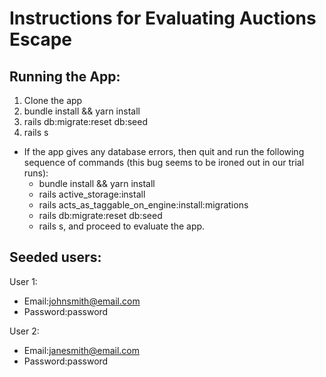 # Instructions for Evaluating Auctions Escape

## Running the App:
1. Clone the app 
2. bundle install && yarn install
3. rails db:migrate:reset db:seed
4. rails s

- If the app gives any database errors, then quit and run the following sequence of commands (this bug seems to be ironed out in our trial runs):
  + bundle install && yarn install
  + rails active_storage:install
  + rails acts_as_taggable_on_engine:install:migrations
  + rails db:migrate:reset db:seed
  + rails s, and proceed to evaluate the app.

## Seeded users:

User 1:
- Email:johnsmith@email.com
- Password:password
     
User 2:
- Email:janesmith@email.com
- Password:password
